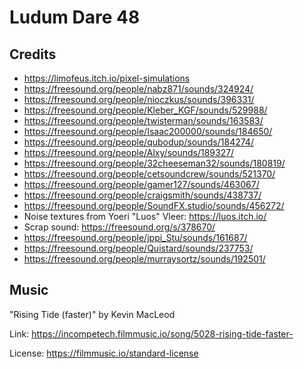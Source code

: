 # Ludum Dare 48

## Credits

 - https://limofeus.itch.io/pixel-simulations
 - https://freesound.org/people/nabz871/sounds/324924/
 - https://freesound.org/people/nioczkus/sounds/396331/
 - https://freesound.org/people/Kleber_KGF/sounds/529988/
 - https://freesound.org/people/twisterman/sounds/163583/
 - https://freesound.org/people/Isaac200000/sounds/184650/
 - https://freesound.org/people/qubodup/sounds/184274/
 - https://freesound.org/people/Alxy/sounds/189327/
 - https://freesound.org/people/32cheeseman32/sounds/180819/
 - https://freesound.org/people/cetsoundcrew/sounds/521370/
 - https://freesound.org/people/gamer127/sounds/463067/
 - https://freesound.org/people/craigsmith/sounds/438737/
 - https://freesound.org/people/SoundFX.studio/sounds/456272/
 - Noise textures from Yoeri "Luos" Vleer: https://luos.itch.io/
 - Scrap sound: https://freesound.org/s/378670/
 - https://freesound.org/people/jppi_Stu/sounds/161687/
 - https://freesound.org/people/Quistard/sounds/237753/
 - https://freesound.org/people/murraysortz/sounds/192501/

## Music

"Rising Tide (faster)" by Kevin MacLeod

Link: https://incompetech.filmmusic.io/song/5028-rising-tide-faster-

License: https://filmmusic.io/standard-license


